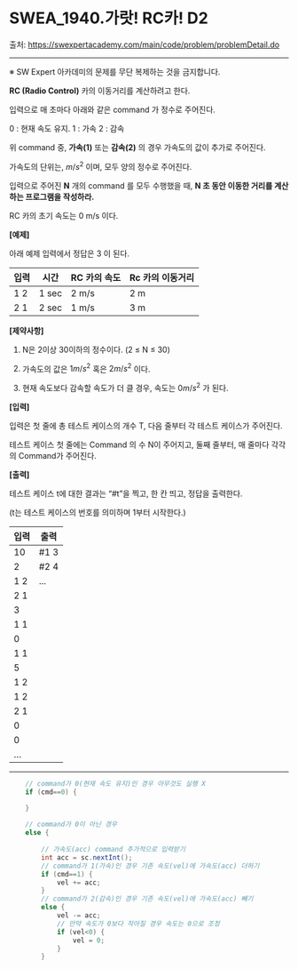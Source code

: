 # SWEA_1940.가랏! RC카! D2

출처: https://swexpertacademy.com/main/code/problem/problemDetail.do

---
※ SW Expert 아카데미의 문제를 무단 복제하는 것을 금지합니다.

__RC (Radio Control)__ 카의 이동거리를 계산하려고 한다.

입력으로 매 초마다 아래와 같은 command 가 정수로 주어진다.

0 : 현재 속도 유지.
1 : 가속
2 : 감속

위 command 중, __가속(1)__ 또는 __감속(2)__ 의 경우 가속도의 값이 추가로 주어진다.

가속도의 단위는, $m/s^2$ 이며, 모두 양의 정수로 주어진다.

입력으로 주어진 __N__ 개의 command 를 모두 수행했을 때, __N 초 동안 이동한 거리를 계산하는 프로그램을 작성하라.__

RC 카의 초기 속도는 0 m/s 이다.

__[예제]__

아래 예제 입력에서 정답은 3 이 된다.

| __입력__ |    __시간__  |   __RC 카의 속도__   |    __Rc 카의 이동거리__   |
| --- | --- | --- | --- |
| 1 2 | 1 sec | 2 m/s | 2 m | 
| 2 1 | 2 sec | 1 m/s | 3 m |


__[제약사항]__

1. N은 2이상 30이하의 정수이다. (2 ≤ N ≤ 30)

2. 가속도의 값은 $1 m/s^2$ 혹은 $2 m/s^2$ 이다.

3. 현재 속도보다 감속할 속도가 더 클 경우, 속도는 $0 m/s^2$ 가 된다.


__[입력]__

입력은 첫 줄에 총 테스트 케이스의 개수 T, 다음 줄부터 각 테스트 케이스가 주어진다.

테스트 케이스 첫 줄에는 Command 의 수 N이 주어지고, 둘째 줄부터, 매 줄마다 각각의 Command가 주어진다.


__[출력]__

테스트 케이스 t에 대한 결과는 “#t”을 찍고, 한 칸 띄고, 정답을 출력한다.

(t는 테스트 케이스의 번호를 의미하며 1부터 시작한다.)



| 입력             | 출력 |
| ----------- | -------------- |
|10 |#1 3| 
|2  |#2 4|
|1 2|...|  
|2 1||  
|3  ||
|1 1||  
|0  ||
|1 1||  
|5  ||
|1 2||  
|1 2||  
|2 1||  
|0  ||
|0  ||
|…




---


```java
    // command가 0(현재 속도 유지)인 경우 아무것도 실행 X
    if (cmd==0) {

    }
    
    // command가 0이 아닌 경우
    else {
        
        // 가속도(acc) command 추가적으로 입력받기
        int acc = sc.nextInt();
        // command가 1(가속)인 경우 기존 속도(vel)에 가속도(acc) 더하기
        if (cmd==1) {
            vel += acc;
        }
        // command가 2(감속)인 경우 기존 속도(vel)에 가속도(acc) 빼기
        else {
            vel -= acc;
            // 만약 속도가 0보다 작아질 경우 속도는 0으로 조정
            if (vel<0) {
                vel = 0;
            }
        }

```



